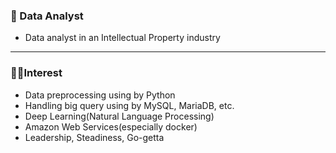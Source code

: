 ### 💾 Data Analyst

- Data analyst in an Intellectual Property industry

---

### 🐱‍🏍Interest 

- Data preprocessing using by Python
- Handling big query using by MySQL, MariaDB, etc.
- Deep Learning(Natural Language Processing) 
- Amazon Web Services(especially docker)
- Leadership, Steadiness, Go-getta
